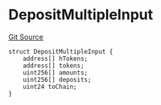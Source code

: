 # DepositMultipleInput
[Git Source](https://github.com/Maia-DAO/test-env-V2/blob/84b5f9e8695c91ddb02f27bb3dfb1c652f55ced4/ulysses-omnichain/interfaces/IBranchBridgeAgent.sol)


```solidity
struct DepositMultipleInput {
    address[] hTokens;
    address[] tokens;
    uint256[] amounts;
    uint256[] deposits;
    uint24 toChain;
}
```


